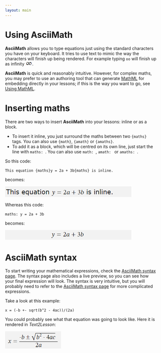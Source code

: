 ```yaml
---
layout: main
---
```


# Using AsciiMath

**AsciiMath** allows you to type equations just using the standard characters you have on your keyboard. It tries to use text to mimic the way the characters will finish up being rendered. For example typing `oo` will finish up as infinity ![infinity](../images/am_infinity.png).

**AsciiMath** is quick and reasonably intuitive. However, for complex maths, you may prefer to use an authoring tool that can generate [MathML](https://developer.mozilla.org/en-US/docs/Web/MathML) for embedding directly in your lessons; if this is the way you want to go, see [Using MathML](./maths-ml.md).

# Inserting maths

There are two ways to insert **AsciiMath** into your lessons: inline or as a block.

- To insert it inline, you just surround the maths between two `{maths}` tags. You can also use `{math}`, `{amath}` or `{amaths}`.
- To add it as a block, which will be centred on its own line, just start the line with `maths: `. You can also use `math: `, `amath: ` or `amaths: `.

So this code:

```
This equation {maths}y = 2a + 3b{maths} is inline.
```

becomes:

![Image of inline equation](../images/maths-tags-inline.png)

Whereas this code:

```
maths: y = 2a + 3b
```

becomes:

![Image of block equation](../images/maths-tags-block.png)

# AsciiMath syntax

To start writing your mathematical expressions, check the [AsciiMath syntax page](http://asciimath.org/#syntax). The syntax page also includes a live preview, so you can see how your final expression will look. The syntax is very intuitive, but you will probably need to refer to the [AsciiMath syntax page](http://asciimath.org/#syntax) for more complicated expressions.

Take a look at this example:

```
x = (-b +- sqrt(b^2 - 4ac))/(2a)
```

You could probably see what that equation was going to look like. Here it is rendered in _Text2Lesson_:

![equation for solution of quadratic equation](../images/quadratic.png)
